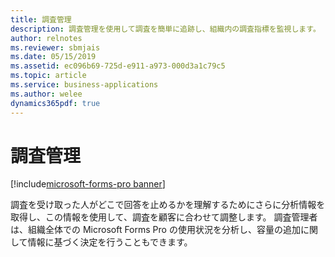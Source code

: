 ```yaml
---
title: 調査管理
description: 調査管理を使用して調査を簡単に追跡し、組織内の調査指標を監視します。
author: relnotes
ms.reviewer: sbmjais
ms.date: 05/15/2019
ms.assetid: ec096b69-725d-e911-a973-000d3a1c79c5
ms.topic: article
ms.service: business-applications
ms.author: welee
dynamics365pdf: true
---
```

# 調査管理

[!include[microsoft-forms-pro banner](../includes/microsoft-forms-pro.md)]

調査を受け取った人がどこで回答を止めるかを理解するためにさらに分析情報を取得し、この情報を使用して、調査を顧客に合わせて調整します。 調査管理者は、組織全体での Microsoft Forms Pro の使用状況を分析し、容量の追加に関して情報に基づく決定を行うこともできます。

<!--note from editor: Not sure what "adding capacity" in sentence above is referring to.  -->
